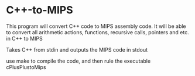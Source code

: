 # C++-to-MIPS

This program will convert C++ code to MIPS assembly code. It will be able to convert all arithmetic actions, functions, recursive calls, pointers and etc. in C++ to MIPS

Takes C++ from stdin and outputs the MIPS code in stdout

use make to compile the code, and then rule the executable cPlusPlustoMips

